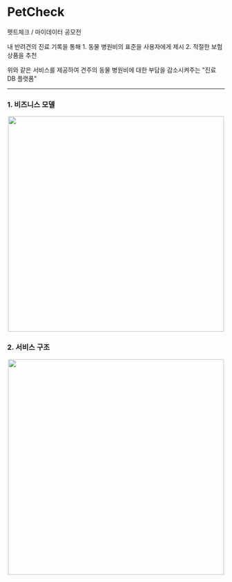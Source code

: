 # PetCheck
펫트체크 / 마이데이터 공모전

내 반려견의 진료 기록을 통해 1. 동물 병원비의 표준을 사용자에게 제시 2. 적절한 보험 상품을 추천

위와 같은 서비스를 제공하여 견주의 동물 병원비에 대한 부담을 감소시켜주는 "진료 DB 플랫폼"
****
### 1. 비즈니스 모델
<p align="center"><img src="https://user-images.githubusercontent.com/43545606/93046316-7662ca80-f694-11ea-8f4e-137ed991fa3b.png" width="500px"></p>

### 2. 서비스 구조
<p align="center"><img src="https://user-images.githubusercontent.com/43545606/93046289-6a770880-f694-11ea-8c28-649eaa9a18e8.png" width="500px"></p>
